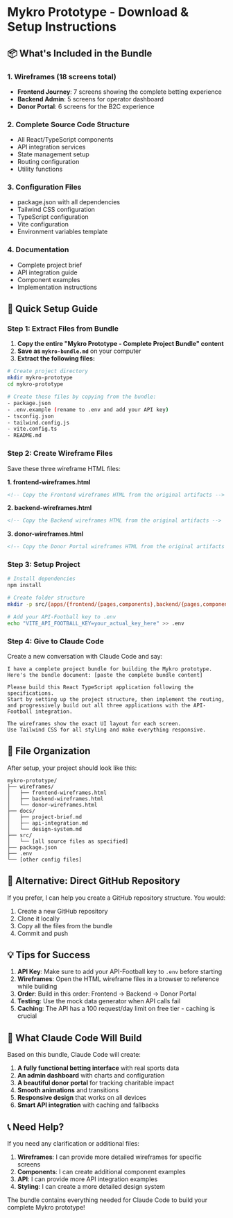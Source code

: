 # Mykro Prototype - Download & Setup Instructions

## 📦 What's Included in the Bundle

### 1. **Wireframes** (18 screens total)
- **Frontend Journey**: 7 screens showing the complete betting experience
- **Backend Admin**: 5 screens for operator dashboard
- **Donor Portal**: 6 screens for the B2C experience

### 2. **Complete Source Code Structure**
- All React/TypeScript components
- API integration services
- State management setup
- Routing configuration
- Utility functions

### 3. **Configuration Files**
- package.json with all dependencies
- Tailwind CSS configuration
- TypeScript configuration
- Vite configuration
- Environment variables template

### 4. **Documentation**
- Complete project brief
- API integration guide
- Component examples
- Implementation instructions

## 🚀 Quick Setup Guide

### Step 1: Extract Files from Bundle

1. **Copy the entire "Mykro Prototype - Complete Project Bundle" content**
2. **Save as `mykro-bundle.md`** on your computer
3. **Extract the following files:**

```bash
# Create project directory
mkdir mykro-prototype
cd mykro-prototype

# Create these files by copying from the bundle:
- package.json
- .env.example (rename to .env and add your API key)
- tsconfig.json
- tailwind.config.js
- vite.config.ts
- README.md
```

### Step 2: Create Wireframe Files

Save these three wireframe HTML files:

**1. frontend-wireframes.html**
```html
<!-- Copy the Frontend wireframes HTML from the original artifacts -->
```

**2. backend-wireframes.html**
```html
<!-- Copy the Backend wireframes HTML from the original artifacts -->
```

**3. donor-wireframes.html**
```html
<!-- Copy the Donor Portal wireframes HTML from the original artifacts -->
```

### Step 3: Setup Project

```bash
# Install dependencies
npm install

# Create folder structure
mkdir -p src/{apps/{frontend/{pages,components},backend/{pages,components},donor-portal/{pages,components}},shared/{components/{Layout,UI},services,hooks,utils,types},stores,config}

# Add your API-Football key to .env
echo "VITE_API_FOOTBALL_KEY=your_actual_key_here" >> .env
```

### Step 4: Give to Claude Code

Create a new conversation with Claude Code and say:

```
I have a complete project bundle for building the Mykro prototype. 
Here's the bundle document: [paste the complete bundle content]

Please build this React TypeScript application following the specifications. 
Start by setting up the project structure, then implement the routing, 
and progressively build out all three applications with the API-Football integration.

The wireframes show the exact UI layout for each screen.
Use Tailwind CSS for all styling and make everything responsive.
```

## 📁 File Organization

After setup, your project should look like this:

```
mykro-prototype/
├── wireframes/
│   ├── frontend-wireframes.html
│   ├── backend-wireframes.html
│   └── donor-wireframes.html
├── docs/
│   ├── project-brief.md
│   ├── api-integration.md
│   └── design-system.md
├── src/
│   └── [all source files as specified]
├── package.json
├── .env
└── [other config files]
```

## 🔧 Alternative: Direct GitHub Repository

If you prefer, I can help you create a GitHub repository structure. You would:

1. Create a new GitHub repository
2. Clone it locally
3. Copy all the files from the bundle
4. Commit and push

## 💡 Tips for Success

1. **API Key**: Make sure to add your API-Football key to `.env` before starting
2. **Wireframes**: Open the HTML wireframe files in a browser to reference while building
3. **Order**: Build in this order: Frontend → Backend → Donor Portal
4. **Testing**: Use the mock data generator when API calls fail
5. **Caching**: The API has a 100 request/day limit on free tier - caching is crucial

## 🎯 What Claude Code Will Build

Based on this bundle, Claude Code will create:

1. **A fully functional betting interface** with real sports data
2. **An admin dashboard** with charts and configuration
3. **A beautiful donor portal** for tracking charitable impact
4. **Smooth animations** and transitions
5. **Responsive design** that works on all devices
6. **Smart API integration** with caching and fallbacks

## 📞 Need Help?

If you need any clarification or additional files:

1. **Wireframes**: I can provide more detailed wireframes for specific screens
2. **Components**: I can create additional component examples
3. **API**: I can provide more API integration examples
4. **Styling**: I can create a more detailed design system

The bundle contains everything needed for Claude Code to build your complete Mykro prototype!